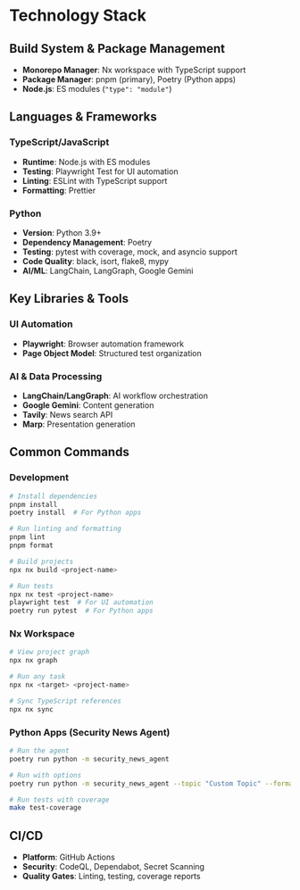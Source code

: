 # Technology Stack

## Build System & Package Management

- **Monorepo Manager**: Nx workspace with TypeScript support
- **Package Manager**: pnpm (primary), Poetry (Python apps)
- **Node.js**: ES modules (`"type": "module"`)

## Languages & Frameworks

### TypeScript/JavaScript

- **Runtime**: Node.js with ES modules
- **Testing**: Playwright Test for UI automation
- **Linting**: ESLint with TypeScript support
- **Formatting**: Prettier

### Python

- **Version**: Python 3.9+
- **Dependency Management**: Poetry
- **Testing**: pytest with coverage, mock, and asyncio support
- **Code Quality**: black, isort, flake8, mypy
- **AI/ML**: LangChain, LangGraph, Google Gemini

## Key Libraries & Tools

### UI Automation

- **Playwright**: Browser automation framework
- **Page Object Model**: Structured test organization

### AI & Data Processing

- **LangChain/LangGraph**: AI workflow orchestration
- **Google Gemini**: Content generation
- **Tavily**: News search API
- **Marp**: Presentation generation

## Common Commands

### Development

```bash
# Install dependencies
pnpm install
poetry install  # For Python apps

# Run linting and formatting
pnpm lint
pnpm format

# Build projects
npx nx build <project-name>

# Run tests
npx nx test <project-name>
playwright test  # For UI automation
poetry run pytest  # For Python apps
```

### Nx Workspace

```bash
# View project graph
npx nx graph

# Run any task
npx nx <target> <project-name>

# Sync TypeScript references
npx nx sync
```

### Python Apps (Security News Agent)

```bash
# Run the agent
poetry run python -m security_news_agent

# Run with options
poetry run python -m security_news_agent --topic "Custom Topic" --format pdf

# Run tests with coverage
make test-coverage
```

## CI/CD

- **Platform**: GitHub Actions
- **Security**: CodeQL, Dependabot, Secret Scanning
- **Quality Gates**: Linting, testing, coverage reports
